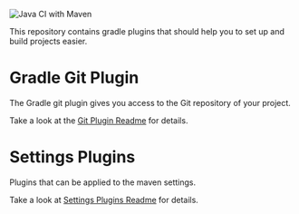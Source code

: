 ![Java CI with Maven](https://github.com/link-intersystems/lis-gradle-plugins/workflows/Java%20CI%20with%20Gradle/badge.svg)

This repository contains gradle plugins that should help you to set up and 
build projects easier.

# Gradle Git Plugin

The Gradle git plugin gives you access to the Git repository of your project.

Take a look at the [Git Plugin Readme](git-plugin/README.md) for details.


# Settings Plugins

Plugins that can be applied to the maven settings. 

Take a look at [Settings Plugins Readme](settings-plugins/README.md) for details.